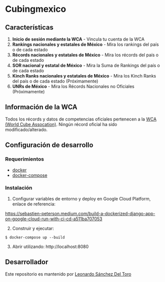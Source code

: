 Cubingmexico
===

## Características

1. **Inicio de sesión mediante la WCA** - Vincula tu cuenta de la WCA
2. **Rankings nacionales y estatales de México** - Mira los rankings del país o de cada estado
3. **Récords nacionales y estatales de México** - Mira los récords del país o de cada estado
4. **SOR nacional y estatal de México** - Mira la Suma de Rankings del país o de cada estado
5. **Kinch Ranks nacionales y estatales de México** - Mira los Kinch Ranks del país o de cada estado (Próximamente)
6. **UNRs de México** - Mira los Récords Nacionales no Oficiales (Próximamente)

## Información de la WCA

Todos los récords y datos de competencias oficiales pertenecen a la [WCA (World Cube Assocation)](https://www.worldcubeassociation.org).
Ningún récord oficial ha sido modificado/alterado.

## Configuración de desarrollo

### Requerimientos

*  [docker](https://www.docker.com/community-edition#/download)
*  [docker-compose](https://docs.docker.com/compose/install/)

### Instalación

1. Configurar variables de entorno y deploy en Google Cloud Platform, enlace de referencia:

https://sebastien-peterson.medium.com/build-a-dockerized-django-app-on-google-cloud-run-with-ci-cd-a511ba707053

2. Construir y ejecutar:

```
$ docker-compose up --build
```

3. Abrir utilizando: http://localhost:8080

## Desarrollador

Este repositorio es mantenido por [Leonardo Sánchez Del Toro](https://www.facebook.com/leonardo.sanchezdeltoro)
